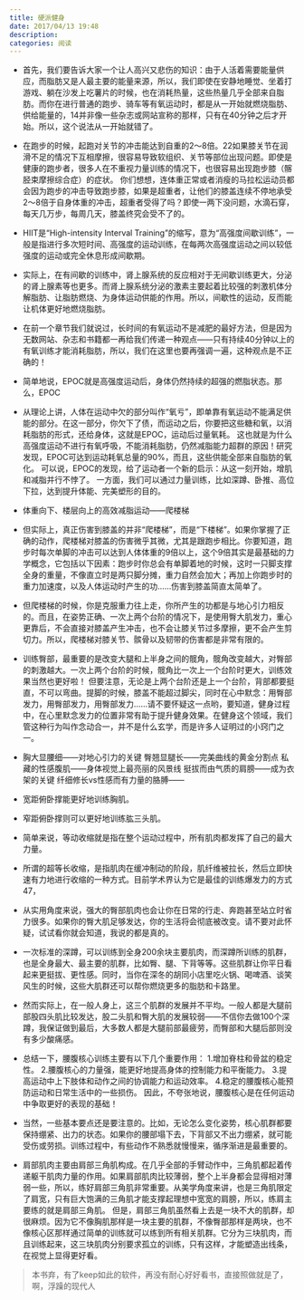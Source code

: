 ```yaml
---
title: 硬派健身
date: 2017/04/13 19:48
description:
categories: 阅读
---
```

* 首先，我们要告诉大家一个让人高兴又悲伤的知识：由于人活着需要能量供应，而脂肪又是人最主要的能量来源，所以，我们即使在安静地睡觉、坐着打游戏、躺在沙发上吃薯片的时候，也在消耗热量，这些热量几乎全部来自脂肪。而你在进行普通的跑步、骑车等有氧运动时，都是从一开始就燃烧脂肪、供给能量的，14并非像一些杂志或网站宣称的那样，只有在40分钟之后才开始。所以，这个说法从一开始就错了。

* 在跑步的时候，起跑对关节的冲击能达到自重的2～8倍。22如果膝关节在润滑不足的情况下互相摩擦，很容易导致软组织、关节等部位出现问题。即使是健康的跑步者，很多人在不重视力量训练的情况下，也很容易出现跑步膝（髂胫束摩擦综合症）的症状。 你们想想，连体重正常或者消瘦的马拉松运动员都会因为跑步的冲击导致跑步膝，如果是超重者，让他们的膝盖连续不停地承受2～8倍于自身体重的冲击，超重者受得了吗？即使一两下没问题，水滴石穿，每天几万步，每周几天，膝盖终究会受不了的。

* HIIT是“High-intensity Interval Training”的缩写，意为“高强度间歇训练”，一般是指进行多次短时间、高强度的运动训练，在每两次高强度运动之间以较低强度的运动或完全休息形成间歇期。


* 实际上，在有间歇的训练中，肾上腺系统的反应相对于无间歇训练更大，分泌的肾上腺素等也更多。而肾上腺系统分泌的激素主要起着比较强的刺激机体分解脂肪、让脂肪燃烧、为身体运动供能的作用。所以，间歇性的运动，反而能让机体更好地燃烧脂肪。

* 在前一个章节我们就说过，长时间的有氧运动不是减肥的最好方法，但是因为无数网站、杂志和书籍都一再给我们传递一种观点——只有持续40分钟以上的有氧训练才能消耗脂肪，所以，我们在这里也要再强调一遍，这种观点是不正确的！

* 简单地说，EPOC就是高强度运动后，身体仍然持续的超强的燃脂状态。那么，EPOC

* 从理论上讲，人体在运动中欠的部分叫作“氧亏”，即单靠有氧运动不能满足供能的部分。在这一部分，你欠下了债，而运动之后，你要把这些糖和氧，以消耗脂肪的形式，还给身体，这就是EPOC，运动后过量氧耗。 这也就是为什么高强度运动不进行有氧呼吸，不能消耗脂肪，仍然减脂能力超群的原因！研究发现，EPOC可达到运动耗氧总量的90%，而且，这些供能全部来自脂肪的氧化。 可以说，EPOC的发现，给了运动者一个新的启示：从这一刻开始，增肌和减脂并行不悖了。 一方面，我们可以通过力量训练，比如深蹲、卧推、高位下拉，达到提升体能、完美塑形的目的。

* 体重向下、楼层向上的高效减脂运动——爬楼梯

* 但实际上，真正伤害到膝盖的并非“爬楼梯”，而是“下楼梯”。如果你掌握了正确的动作，爬楼梯对膝盖的伤害微乎其微，尤其是跟跑步相比。你要知道，跑步时每次单脚的冲击可以达到人体体重的9倍以上，这个9倍其实是最基础的力学概念，它包括以下因素：跑步时你总会有单脚着地的时候，这时一只脚支撑全身的重量，不像直立时是两只脚分摊，重力自然会加大；再加上你跑步时的重力加速度，以及人体运动时产生的功……伤害到膝盖简直太简单了。

* 但爬楼梯的时候，你是克服重力往上走，你所产生的功都是与地心引力相反的。而且，在姿势正确、一次上两个台阶的情况下，是使用臀大肌发力，重心更靠后，不会直接对膝盖产生冲击，也不会让膝关节过多摩擦，更不会产生剪切力。所以，爬楼梯对膝关节、髌骨以及韧带的伤害都是非常有限的。

* 训练臀部，最重要的是改变大腿和上半身之间的髋角，髋角改变越大，对臀部的刺激越大。一次上两个台阶的时候，髋角比一次上一个台阶时更大，训练效果当然也更好啦！ 但要注意，无论是上两个台阶还是上一个台阶，背部都要挺直，不可以弯曲。提脚的时候，膝盖不能超过脚尖，同时在心中默念：用臀部发力，用臀部发力，用臀部发力……请不要怀疑这一点哟，要知道，健身过程中，在心里默念发力的位置非常有助于提升健身效果。在健身这个领域，我们管这种行为叫作念动合一，并不是什么玄学，而是许多人证明过的小窍门之一。

* 胸大显腰细——对地心引力的关键 臀翘显腿长——完美曲线的黄金分割点 私藏的性感腹肌——身体视觉上最亮丽的风景线 挺拔而由气质的肩膀——成为衣架的关键 纤细修长vs性感而有力量的胳膊——

* 宽距俯卧撑能更好地训练胸肌。

* 窄距俯卧撑则可以更好地训练肱三头肌。

* 简单来说，等动收缩就是指在整个运动过程中，所有肌肉都发挥了自己的最大力量。

* 所谓的超等长收缩，是指肌肉在缓冲制动的阶段，肌纤维被拉长，然后立即快速有力地进行收缩的一种方式。目前学术界认为它是最佳的训练爆发力的方式47，

* 从实用角度来说，强大的臀部肌肉也会让你在日常的行走、奔跑甚至站立时省力很多。如果你的臀大肌足够发达，你的生活将会彻底被改变。请不要对此怀疑，试试看你就会知道，我说的都是真的。

* 一次标准的深蹲，可以训练到全身200余块主要肌肉，而深蹲所训练的肌群，也是全身最大、最主要的肌群，比如臀、腿、下背等等。这些肌群让你平日看起来更挺拔、更性感。同时，当你在深冬的胡同小店里吃火锅、喝啤酒、谈笑风生的时候，这些大肌群还可以帮你燃烧更多的脂肪和卡路里。

* 然而实际上，在一般人身上，这三个肌群的发展并不平均。一般人都是大腿前部股四头肌比较发达，股二头肌和臀大肌的发展较弱——不信你去做100个深蹲，我保证做到最后，大多数人都是大腿前部最疲劳，而臀部和大腿后部则没有多少酸痛感。

* 总结一下，腰腹核心训练主要有以下几个重要作用： 1.增加脊柱和骨盆的稳定性。 2.腰腹核心的力量强，能更好地提高身体的控制能力和平衡能力。 3.提高运动中上下肢体和动作之间的协调能力和运动效率。 4.稳定的腰腹核心能预防运动和日常生活中的一些损伤。 因此，不夸张地说，腰腹核心是在任何运动中争取更好的表现的基础！

* 当然，一些基本要点还是要注意的。比如，无论怎么变化姿势，核心肌群都要保持绷紧、出力的状态。如果你的腰部塌下去，下背部又不出力绷紧，就可能受伤或劳损。训练过程中，有些动作不熟悉就慢慢来，循序渐进是最重要的。

 * 肩部肌肉主要由肩部三角肌构成。在几乎全部的手臂动作中，三角肌都起着传递躯干肌肉力量的作用。如果肩部肌肉比较薄弱，整个上半身都会显得相对薄弱一些，所以，练好肩部三角肌非常重要。从美学角度来讲，也是三角肌限定了肩宽，只有巨大饱满的三角肌才能支撑起理想中宽宽的肩膀，所以，练肩主要练的就是肩部三角肌。 但是，肩部三角肌虽然看上去是一块不大的肌群，却很麻烦。因为它不像胸肌那样是一块主要的肌群，不像臀部那样是两块，也不像核心区那样通过简单的训练就可以练到所有相关肌群。它分为三块肌肉，而且训练起来，这三块肌肉分别要求孤立的训练，只有这样，才能塑造出线条，在视觉上显得更好看。

> 本书弃，有了keep如此的软件，再没有耐心好好看书，直接照做就是了，啊，浮躁的现代人
